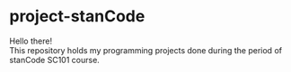 # project-stanCode
Hello there! \
This repository holds my programming projects done during the period of stanCode SC101 course.
